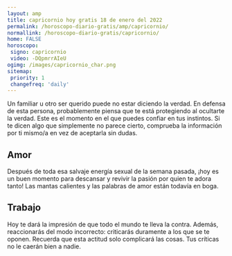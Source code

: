 ```yaml
---
layout: amp
title: capricornio hoy gratis 18 de enero del 2022 
permalink: /horoscopo-diario-gratis/amp/capricornio/
normallink: /horoscopo-diario-gratis/capricornio/
home: FALSE
horoscopo:
 signo: capricornio
 video: -DQpmrrAIeU
ogimg: /images/capricornio_char.png
sitemap:
 priority: 1
 changefreq: 'daily'
---
```



Un familiar u otro ser querido puede no estar diciendo la verdad. En defensa de esta persona, probablemente piensa que te está protegiendo al ocultarte la verdad. Este es el momento en el que puedes confiar en tus instintos. Si te dicen algo que simplemente no parece cierto, comprueba la información por ti mismo/a en vez de aceptarla sin dudas.

## Amor

Después de toda esa salvaje energía sexual de la semana pasada, ¡hoy es un buen momento para descansar y revivir la pasión por quien te adora tanto! Las mantas calientes y las palabras de amor están todavía en boga.

## Trabajo

Hoy te dará la impresión de que todo el mundo te lleva la contra. Además, reaccionarás del modo incorrecto: criticarás duramente a los que se te oponen. Recuerda que esta actitud solo complicará las cosas. Tus críticas no le caerán bien a nadie.